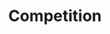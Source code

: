 ---
layout: competition
id: competition
nav: true
nav-order: 4
permalink: /competition/

title: Compet&shy;ition
long-title: Win your spring getaway to Edinburgh
intro: Head for the irresistible charms of the Athens of the North – Edinburgh. Sink into boutique luxury with a stay at the gorgeous Bonham Hotel, a 19th-century townhouse that embellishes period features with contemporary design flair. For two nights, you can explore this vibrant northern capital, discovering its colourful culture and vibrant nightlife. Start your morning with breakfast at the hotel, before leaving your West End pad for a spot of urban exploration. You’ll be treated to dinner on one night, with the other perfect for sinking your teeth into Edinburgh’s trendy dining scene. With flights from Flybe, everything is taken care of; all you need to do is start planning your itinerary!
enter-cta: Enter Now

competition-form:
  id: comp
  post-url: "#getFormUrl"
  expiry-date: 2050-01-01
  fields:
    - id: name
      type: text
      label: Name
      required: true
    - id: email
      type: email
      label: Email
      required: true
    - id: qualify
      type: radio
      label: Are you a UK resident and over the age of 18?
      required: true
      options:
        - id: qualify-true
          label: 'Yes'
          value: 'yes'
        - id: qualify-false
          label: 'No'
          value: 'no'
          invalid: true
    - id: opt-in
      type: radio
      label: Would you like to receive emails from our Partner brand?
      required: true
      options:
        - id: opt-in-true
          label: 'Yes'
          value: 'yes'
        - id: opt-in-false
          label: 'No'
          value: 'no'
    - id: storytime
      type: text-long
      label: Tell us about your favourite travel experience
      required: true
    - id: eggs
      type: select
      label: What is your favourite continent?
      required: true
      options:
        - label: Africa
          value: africa
        - label: Antarctica
          value: antarctica
        - label: Asia
          value: asia
        - label: Europe
          value: europe
        - label: North America
          value: north-america
        - label: Oceania
          value: oceania
        - label: South America
          value: south-america
    - id: contact
      type: checkbox
      label: Do you have a preference on how we should contact you?
      required: true
      options:
        - id: contact-email
          label: Email
          value: email
        - id: contact-post
          label: Post
          value: post
        - id: contact-phone
          label: Phone
          value: phone
    - id: week
      type: select
      label: What is your favourite day of the week?
      options:
        - label: Monday
          value: mon
        - label: Tuesday
          value: tue
        - label: Wednesday
          value: wed
        - label: Thursday
          value: thur
        - label: Friday
          value: fri
        - label: Saturday
          value: sat
        - label: Sunday
          value: sun
  submit: Submit Entry
  terms: >
    By submitting your entry, you agree to the <a href="#" class="js-open-modal link--underlined" data-open-modal="competition-terms">terms and conditions</a> of this competition
---
